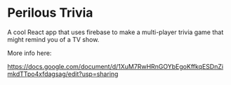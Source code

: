 # Perilous Trivia

A cool React app that uses firebase to make a multi-player trivia game that might remind you of a TV show.

More info here:

https://docs.google.com/document/d/1XuM7RwHRnGOYbEgoKffkqESDnZimkdTTpo4xfdagsag/edit?usp=sharing
